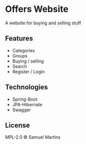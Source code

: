 # Offers Website

 A website for buying and selling stuff 
 
## Features

  - Categories
  - Groups
  - Buying / selling
  - Search
  - Register / Login
  

## Technologies

* Spring-Boot
* JPA-Hibernate
* Swagger

License
----

MPL-2.0 © Samuel Martins
